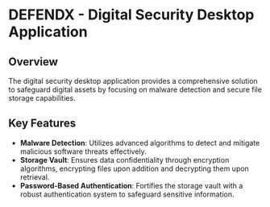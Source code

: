 

# DEFENDX - Digital Security Desktop Application

## Overview
The digital security desktop application provides a comprehensive solution to safeguard digital assets by focusing on malware detection and secure file storage capabilities.

## Key Features
- **Malware Detection**: Utilizes advanced algorithms to detect and mitigate malicious software threats effectively.
- **Storage Vault**: Ensures data confidentiality through encryption algorithms, encrypting files upon addition and decrypting them upon retrieval.
- **Password-Based Authentication**: Fortifies the storage vault with a robust authentication system to safeguard sensitive information.

